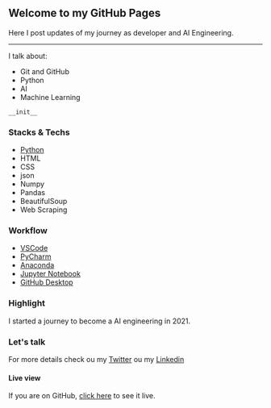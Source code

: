 ## Welcome to my GitHub Pages

Here I post updates of my journey as developer and AI Engineering.

---

I talk about:

* Git and GitHub
* Python
* AI
* Machine Learning

```
__init__
```

### Stacks & Techs

* [Python](https://www.python.org/)
* HTML
* CSS
* json
* Numpy
* Pandas
* BeautifulSoup
* Web Scraping


### Workflow

* [VSCode](https://code.visualstudio.com/)
* [PyCharm](https://www.jetbrains.com/pycharm/)
* [Anaconda](https://www.anaconda.com/)
* [Jupyter Notebook](https://jupyter.org/)
* [GitHub Desktop](https://desktop.github.com/)


### Highlight

I started a journey to become a AI engineering in 2021.


### Let's talk

For more details check ou my [Twitter](https://twitter.com/fafistarol) ou my [Linkedin](https://www.linkedin.com/in/fabiofistarol/)


#### Live view

If you are on GitHub, [click here](https://fistadev.github.io/) to see it live.

<!-- ```markdown
Syntax highlighted code block

# Header 1
## Header 2
### Header 3

- Bulleted
- List

1. Numbered
2. List

**Bold** and _Italic_ and `Code` text

[Link](url) and ![Image](src)
``` -->
